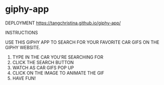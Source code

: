 # giphy-app
DEPLOYMENT
https://tangchristina.github.io/giphy-app/

INSTRUCTIONS

USE THIS GIPHY APP TO SEARCH FOR YOUR FAVORITE CAR GIFS ON THE GIPHY WEBSITE.
1. TYPE IN THE CAR YOU'RE SEARCHING FOR
2. CLICK THE SEARCH BUTTON
3. WATCH AS CAR GIFS POP UP
4. CLICK ON THE IMAGE TO ANIMATE THE GIF
5. HAVE FUN!
